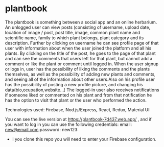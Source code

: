 # plantbook

The plantbook is something between a social app and an online herbarium. An unlogged user can view posts (consisting of username, upload date, location of image / post, post title, image, common plant name and scientific name, family to which plant belongs, plant category and its description. Further by clicking on username he can see profile page of that user with information about when the user joined the platform and all his plants. By clicking on the title of the post, he goes to the page of that plant and can see the comments that users left for that plant, but cannot add a comment or like the plant or comment until logged in.
When the user signup or logs in, user has the possibility of liking the comments and the plants themselves, as well as the possibility of adding new plants and comments, and seeing all of the information about other users.Also on his profile user has the possibility of posting a new profile picture, and changing his data(bio,ocupation,website...)
The logged-in user also receives notifications if someone liked or commented on his plant and from that notification he has the option to visit that plant or the user who performed the action.

Technologies used: Firebase, Nod.js/Express, React, Redux, Material UI

You can see the live version at https://plantbook-7d437.web.app/  ,
and if you want to log in you can use the following credentials:
email:  new@email.com
password: new123

* I you clone this repo you will need to enter your Firebase configuration.

